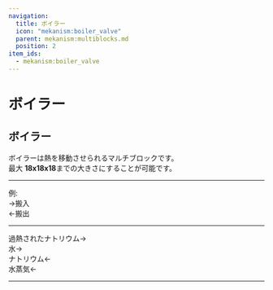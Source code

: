 ```yaml
---
navigation:
  title: ボイラー
  icon: "mekanism:boiler_valve"
  parent: mekanism:multiblocks.md
  position: 2
item_ids:
  - mekanism:boiler_valve
---
```


# ボイラー
## ボイラー
<Column alignItems="center">
<GameScene interactive={true} zoom="2">
  <ImportStructure src="../assets/machines/boiler.snbt" />
</GameScene>
</Column>
<Row>
<RecipeFor id="mekanism:boiler_valve"/>
<RecipeFor id="mekanism:boiler_casing"/>
</Row>
<Row>
<RecipeFor id="mekanism:superheating_element"/>
<RecipeFor id="mekanism:pressure_disperser"/>
</Row>
<RecipeFor id="mekanism:structural_glass"/>

ボイラーは熱を移動させられるマルチブロックです。  
最大 **18x18x18**までの大きさにすることが可能です。

---

例:  
→搬入  
←搬出  

---

過熱されたナトリウム→  
水→  
ナトリウム←  
水蒸気←  

---

